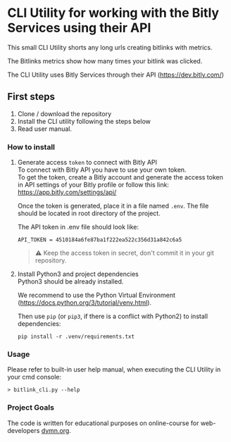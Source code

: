 # CLI Utility for working with the Bitly Services using their API
This small CLI Utility shorts any long urls creating bitlinks with metrics. 

The Bitlinks metrics show how many times your bitlink was clicked.

The CLI Utility uses Bitly Services through their API (https://dev.bitly.com/)

## First steps
1. Clone / download the repository
2. Install the CLI utility following the steps below
3. Read user manual. 

### How to install
1. Generate access `token` to connect with Bitly API  
    To connect with Bitly API you have to use your own token.  
    To get the token, create a Bitly account and generate the access token in API settings of your Bitly profile or follow this link: https://app.bitly.com/settings/api/  

    Once the token is generated, place it in a file named `.env`. The file should be located in root directory of the project.  
    
    The API token in .env file should look like: 
    ```
    API_TOKEN = 4510184a6fe87ba1f222ea522c356d31a842c6a5
    ```

    > :warning: Keep the access token in secret, don't commit it in your git repository.


2. Install Python3 and project dependencies  
    Python3 should be already installed.   
    
    We recommend to use the Python Virtual Environment (https://docs.python.org/3/tutorial/venv.html).

    Then use `pip` (or `pip3`, if there is a conflict with Python2) to install dependencies:
    ```
    pip install -r .venv/requirements.txt
    ```

### Usage
Please refer to built-in user help manual, when executing the CLI Utility in your cmd console:
```
> bitlink_cli.py --help  
```

### Project Goals

The code is written for educational purposes on online-course for web-developers [dvmn.org](https://dvmn.org/).
